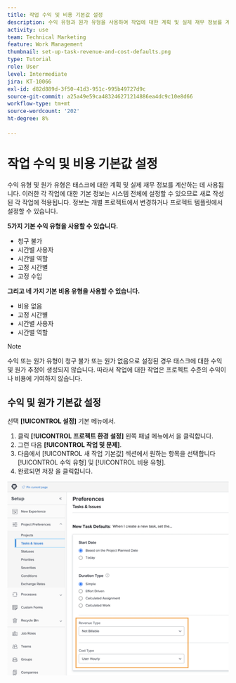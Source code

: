 ```yaml
---
title: 작업 수익 및 비용 기본값 설정
description: 수익 유형과 원가 유형을 사용하여 작업에 대한 계획 및 실제 재무 정보를 계산하는 방법에 대해 알아봅니다.
activity: use
team: Technical Marketing
feature: Work Management
thumbnail: set-up-task-revenue-and-cost-defaults.png
type: Tutorial
role: User
level: Intermediate
jira: KT-10066
exl-id: d82d889d-3f50-41d3-951c-995b49727d9c
source-git-commit: a25a49e59ca483246271214886ea4dc9c10e8d66
workflow-type: tm+mt
source-wordcount: '202'
ht-degree: 8%

---
```


# 작업 수익 및 비용 기본값 설정

수익 유형 및 원가 유형은 태스크에 대한 계획 및 실제 재무 정보를 계산하는 데 사용됩니다. 이러한 각 작업에 대한 기본 정보는 시스템 전체에 설정할 수 있으므로 새로 작성된 각 작업에 적용됩니다. 정보는 개별 프로젝트에서 변경하거나 프로젝트 템플릿에서 설정할 수 있습니다.

**5가지 기본 수익 유형을 사용할 수 있습니다.**

* 청구 불가
* 시간별 사용자
* 시간별 역할
* 고정 시간별
* 고정 수입

**그리고 네 가지 기본 비용 유형을 사용할 수 있습니다.**

* 비용 없음
* 고정 시간별
* 시간별 사용자
* 시간별 역할

>[!NOTE]
>
>수익 또는 원가 유형이 청구 불가 또는 원가 없음으로 설정된 경우 태스크에 대한 수익 및 원가 추정이 생성되지 않습니다. 따라서 작업에 대한 작업은 프로젝트 수준의 수익이나 비용에 기여하지 않습니다.

## 수익 및 원가 기본값 설정

선택 **[!UICONTROL 설정]** 기본 메뉴에서.

1. 클릭 **[!UICONTROL 프로젝트 환경 설정]** 왼쪽 패널 메뉴에서 을 클릭합니다.
1. 그런 다음 **[!UICONTROL 작업 및 문제]**.
1. 다음에서 [!UICONTROL 새 작업 기본값] 섹션에서 원하는 항목을 선택합니다 [!UICONTROL 수익 유형] 및 [!UICONTROL 비용 유형].
1. 완료되면 저장 을 클릭합니다.

![수익 및 비용 기본값 설정 이미지](assets/setting-up-finances-3.png)
